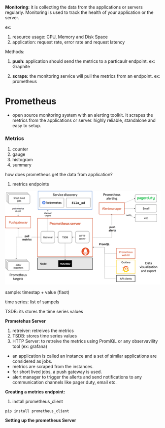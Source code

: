 
**Monitoring:** it is collecting the data from the applications or servers regularly. Monitoring is used to track  the health of your application or the server.



ex: 

1. resource usage: CPU, Memory and Disk Space
2. application: request rate, error rate and request latency


Methods:

1. **push:** application should send the metrics to  a particaulr endpoint.
ex: Graphite

2. **scrape:** the monitoring service will pull the metrics from an endpoint.
ex: prometheus


# Prometheus

- open source monitoring system with an alerting toolkit. It scrapes the metrics from the applications or server. highly reliable, standalone and easy to setup.


### Metrics


1. counter
2. gauge
3. histogram
4. summary



how does prometheus get the data from application?


1. metrics endpoints 


![prometheus architecture](./images/prometheus-architecture.png)



sample: timestap + value (flaot)

time series: list of sampels

TSDB: its stores the time series values



**Prometehus Server**

1. retreiver: retreives the metrics
2. TSDB: stores time series values
3. HTTP Server: to retreive the metrics using PromlQL or any observavility tool (ex: grafana)


- an application  is called an instance and a set of similar applications are considered as jobs.
- metrics are scraped from the instances.
- for short lived jobs, a push gateway is used.
- alert manager to trigger the allerts and send notifications to any communication channels like pager duty, email etc.


**Creating a metrics endpoint:**

1. install prometheus_client

```
pip install prometheus_client
```


**Setting up the prometheus Server**







